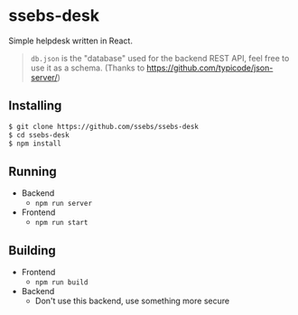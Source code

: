 # ssebs-desk

Simple helpdesk written in React.

> `db.json` is the "database" used for the backend REST API, feel free to use it as a schema.
> (Thanks to https://github.com/typicode/json-server/)

## Installing
```bash
$ git clone https://github.com/ssebs/ssebs-desk
$ cd ssebs-desk
$ npm install
```

## Running
- Backend
  - `npm run server`
- Frontend
  - `npm run start`

## Building
- Frontend
  - `npm run build`
- Backend
  - Don't use this backend, use something more secure
